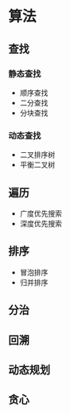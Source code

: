 # 算法

## 查找
### 静态查找
- 顺序查找
- 二分查找
- 分块查找

### 动态查找
- 二叉排序树
- 平衡二叉树

## 遍历
- 广度优先搜索
- 深度优先搜索

## 排序
- 冒泡排序
- 归并排序

## 分治

## 回溯

## 动态规划

## 贪心